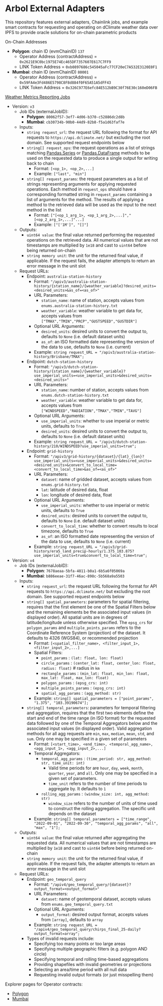 # Arbol External Adapters

This repository features external adapters, Chainlink jobs, and example smart contracts for requesting and operating on dClimate weather data over IPFS to provide oracle solutions for on-chain parametric products

On-Chain Addresses
- **Polygon**: chain ID (evmChainID) `137`
    - Operator Address (contractAddress)  = `0x2621E9C0bc1975E74Ec465DF7357607E617C7FF9`
    - LINK Token Address                  = `0xb0897686c545045aFc77CF20eC7A532E3120E0F1`
- **Mumbai**: chain ID (evmChainID) `80001`
    - Operator Address (contractAddress)  = `0x59FA4e3Fd486E5798C8F8d884f0F65A51A5dFF43`
    - LINK Token Address                  = `0x326C977E6efc84E512bB9C30f76E30c160eD06FB`

[Weather Metrics Reporting Jobs](https://github.com/Arbol-Project/external-adapters/blob/main/jobs/)
- Version: `v3`
    - Job IDs (externalJobID):
        - **Polygon**: `80062f57-3ef7-4d06-b370-c52886dc2d8b`
        - **Mumbai**: `cb30734b-90b0-44d9-82b8-f5a1d63faf7e`
    - Inputs:
        - `string request_url`: the request URL following the format for API requests to `https://api.dclimate.net/` but excluding the root domain. See supported request endpoints below
        - `string[] request_ops`: the request operations as a list of strings matching [Pandas.Series](https://pandas.pydata.org/docs/reference/series.html) or [Pandas.DataFrame](https://pandas.pydata.org/docs/reference/frame.html) methods to be used on the requested data to produce a single output for writing back to chain
            - Format: `[<op_1>, <op_2>,...]`
            - Example: `["last", "min"]`
        - `string[] request_params`: the request parameters as a list of strings representing arguments for applying requested operations. Each method in `request_ops` should have a corresponding formatted string in `request_params` containing a list of arguments for the method. The results of applying a method to the retrieved data will be used as the input to the next method in the list
            - Format: `["[<op_1_arg_1>, <op_1_arg_2>,...]","[<op_2_arg_1>,...]"...]`
            - Example: `["['1M']", "[]"]`
    - Outputs:
        - `uint64 value`: the final value returned performing the requested operations on the retrieved data. All numerical values that are not timestamps are multiplied by `1e18` and cast to `uint64` before being returned on-chain
        - `string memory unit`: the unit for the returned final value, if applicable. If the request fails, the adapter attempts to return an error message in the unit slot
    - Request URLs:
        - Endpoint: `australia-station-history`
            - Format: `"/apiv3/australia-station-history/{station_name}/{weather_variable}?desired_units=<desired_units>&as_of=<as_of>"`
            - URL Parameters:
                - `station_name`: name of station, accepts values from `enums.australia-station-history.txt`
                - `weather_variable`: weather variable to get data for, accepts values from `["TMAX","TMIN","PRCP","GUSTSPEED","GUSTDIR"]`
            - Optional URL Arguments:
                - `desired_units`: desired units to convert the output to, defaults to `None` (i.e. default dataset units)
                - `as_of`: an ISO formatted date representing the version of the data to use, defaults to `None` (i.e. current)
            - Example: `string request_URL = "/apiv3/australia-station-history/Brisbane/TMAX";`
        <!-- - `cme-futures` -->
        <!-- - `cme-history` -->
        <!-- - `cwv-station-history` -->
        - Endpoint: `dutch-station-history`
            - Format: `"/apiv3/dutch-station-history/{station_name}/{weather_variable}?use_imperial_units=<use_imperial_units>&desired_units=<desired_units>"`
            - URL Parameters:
                - `station_name`: number of station, accepts values from `enums.dutch-station-history.txt`
                - `weather_variable`: weather variable to get data for, accepts values from `["WINDSPEED","RADIATION","TMAX","TMIN","TAVG"]`
            - Optional URL Arguments:
                - `use_imperial_units`: whether to use imperial or metric units, defaults to `True`
                - `desired_units`: desired units to convert the output to, defaults to `None` (i.e. default dataset units)
            - Example: `string request_URL = "/apiv3/dutch-station-history/210/WINDSPEED?use_imperial_units=true";`
        <!-- - `eaufrance` -->
        <!-- - `forecasts` -->
        <!-- - `german-station-history` -->
        <!-- - `german-station-hourly-history` -->
        <!-- - `ghcn-history` -->
        <!-- - `ghisd-station-history` -->
        - Endpoint: `grid-history`
            - Format: `"/apiv3/grid-history/{dataset}/{lat}_{lon}?use_imperial_units=<use_imperial_units>&desired_units=<desired_units>&convert_to_local_time=<convert_to_local_time>&as_of=<as_of>"`
            - URL Parameters:
                - `dataset`: name of gridded dataset, accepts values from `enums.grid-history.txt`
                - `lat`: latitude of desired data, float
                - `lon`: longitude of desired data, float
            - Optional URL Arguments:
                - `use_imperial_units`: whether to use imperial or metric units, defaults to `True`
                - `desired_units`: desired units to convert the output to, defaults to `None` (i.e. default dataset units)
                - `convert_to_local_time`: whether to convert results to local timezone, defaults to `True`
                - `as_of`: an ISO formatted date representing the version of the data to use, defaults to `None` (i.e. current)
            - Example: `string request_URL = "/apiv3/grid-history/era5_land_precip-hourly/1.375_103.875?use_imperial_units=true&convert_to_local_time=true";`
        <!-- - `inmet` -->
        <!-- - `japan-station-history` -->
        <!-- - `power-history/ne_iso/load` -->
        <!-- - `storms` -->
        <!-- - `teleconnections` -->
        <!-- - `uk-national-grid/sap` -->
- Version: `v4`
    - Job IDs (externalJobID): 
        - **Polygon**: `7678aeaa-5bfa-4811-b0a1-6b5a6f05069a`
        - **Mumbai**: `b886eeae-31f7-46ac-898c-5b568a9a5503`
    - Inputs:
        - `string request_url`: the request URL following the format for API requests to `https://api.dclimate.net/` but excluding the root domain. See supported request endpoints below
        - `string[] spatial_parameters`: parameters for spatial filtering, requires that the first element be one of the Spatial Filters below and the remaining elements be the associated input values (in displayed order). All spatial units are in degrees of latitude/longitude unless otherwise specified. The `epsg_crs` for `polygon_params` and `multiple_points_params` refers to the Coordinate Reference System (projection) of the dataset. It defaults to 4326 (WGS84), or recommended projection 
            - Format: `[<spatial_filter_name>, <filter_input_1>, <filter_input_2>,...]`
            - Spatial Filters:
                - `point_params` : `(lat: float, lon: float)`
                - `circle_params` : `(center_lat: float, center_lon: float, radius: float)` # radius in `km`
                - `rectangle_params` : `(min_lat: float, min_lon: float, max_lat: float, max_lon: float)`
                - `polygon_params` : `(epsg_crs: int)`
                - `multiple_points_params` : `(epsg_crs: int)`
                - `spatial_agg_params` : `(agg_method: str)`
            - Example: `string[] spatial_parameters = ["point_params", "1.375", "103.39190674"];`
        - `string[] temporal_parameters`: parameters for temporal filtering and aggregation, requires that the first two elements define the start and end of the time range (in ISO format) for the requested data followed by one of the Temporal Aggregators below and the associated input values (in displayed order). Valid aggregation methods for all agg requests are `min`, `max`, `median`, `mean`, `std`, and `sum`. Only one may be specified in a given set of parameters
            - Format: `[<start_time>, <end_time>, <temporal_agg_name>, <agg_input_1>, <agg_input_2>,...]`
            - Temporal Aggregators:
                - `temporal_agg_params` : `(time_period: str, agg_method: str, time_unit: int)`
                    - Valid time periods for are `hour`, `day`, `week`, `month`, `quarter`, `year`, and `all`. Only one may be specified in a given set of parameters.
                    - `time_unit` refers to the number of time periods to aggregate by. It defaults to `1`
                - `rolling_agg_params` : `(window_size: int, agg_method: str)`
                    - `window_size` refers to the number of units of time used to construct the rolling aggregation. The specific unit depends on the dataset
            - Example: `string[] temporal_parameters = ["time_range", "2022-09-01", "2022-09-30", "temporal_agg_params", "all", "max", "1"];`
    - Outputs:
        - `uint64 value`: the final value returned after aggregating the requested data. All numerical values that are not timestamps are multiplied by `1e18` and cast to `uint64` before being returned on-chain
        - `string memory unit`: the unit for the returned final value, if applicable. If the request fails, the adapter attempts to return an error message in the unit slot
    - Request URLs:
        - Endpoint: `geo_temporal_query`
            - Format: `"/apiv4/geo_temporal_query/{dataset}?output_format=<output_format>"`
            - URL Parameters:
                - `dataset`: name of geotemporal dataset, accepts values from `enums.geo_temporal_query.txt`
            - Optional URL Arguments:
                - `output_format`: desired output format, accepts values from `[array]`, defaults to `array`
            - Example: `string request_URL = "/apiv4/geo_temporal_query/chirps_final_25-daily?output_format=array";`
        - Types of invalid requests include:
            - Specifying too many points or too large areas
            - Specifying multiple geographic filters (e.g. polygon AND circle)
            - Specifying temporal and rolling time-based aggregations
            - Providing shapefiles with invalid geometries or projections
            - Selecting an area/time period with all null data
            - Requesting invalid output formats (or just misspelling them)​

Explorer pages for Operator contracts:
- [Polygon](https://polygonscan.com/address/0x2621E9C0bc1975E74Ec465DF7357607E617C7FF9)
- [Mumbai](https://mumbai.polygonscan.com/address/0x59FA4e3Fd486E5798C8F8d884f0F65A51A5dFF43)
